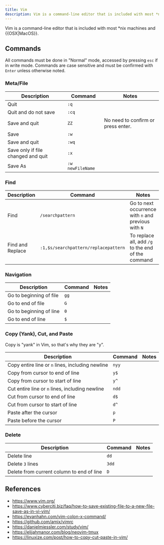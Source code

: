 ```yaml
---
title: Vim
description: Vim is a command-line editor that is included with most *nix machines and OSX.
---
```


Vim is a command-line editor that is included with most *nix machines and {{OSX|MacOS}}.

## Commands

All commands must be done in "Normal" mode, accessed by pressing `esc` if in write mode. Commands are case sensitive and must be confirmed with `Enter` unless otherwise noted.

### Meta/File

Description | Command | Notes
--- | --- | ---
Quit | `:q` |
Quit and do not save | `:cq` |
Save and quit | `ZZ` | No need to confirm or press enter.
Save | `:w` |
Save and quit | `:wq` |
Save only if file changed and quit | `:x` |
Save As | `:w newFileName` |

### Find

Description | Command | Notes
--- | --- | ---
Find | `/searchpattern` |Go to next occurrence with `n` and previous with `N`
Find and Replace | `:1,$s/searchpattern/replacepattern` | To replace all, add `/g` to the end of the command

### Navigation

Description | Command | Notes
--- | --- | ---
Go to beginning of file | `gg` | 
Go to end of file | `G` |
Go to beginning of line | `0` |
Go to end of line | `$` |

### Copy (Yank), Cut, and Paste

Copy is "yank" in Vim, so that's why they are "y".

Description | Command | Notes
--- | --- | ---
Copy entire line or `n` lines, including newline | `nyy` |
Copy from cursor to end of line | `y$` |
Copy from cursor to start of line | `y^` |
Cut entire line or `n` lines, including newline | `ndd` |
Cut from cursor to end of line | `d$` |
Cut from cursor to start of line | `d^` |
Paste after the cursor | `p`|
Paste before the cursor | `P`|

### Delete

Description | Command | Notes
--- | --- | ---
Delete line | `dd` | 
Delete `3` lines | `3dd` | 
Delete from current column to end of line | `D` |

## References

- https://www.vim.org/
- https://www.cyberciti.biz/faq/how-to-save-existing-file-to-a-new-file-save-as-in-vi-vim/
- https://evanhahn.com/vim-colon-x-command/
- https://github.com/amix/vimrc
- https://danielmiessler.com/study/vim/
- https://elijahmanor.com/blog/neovim-tmux
- https://linuxize.com/post/how-to-copy-cut-paste-in-vim/
